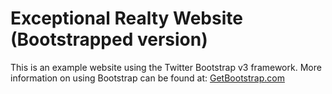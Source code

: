 # Exceptional Realty Website (Bootstrapped version)

This is an example website using the Twitter Bootstrap v3 framework.
More information on using Bootstrap can be found at:
[GetBootstrap.com](http://getbootstrap.com)
